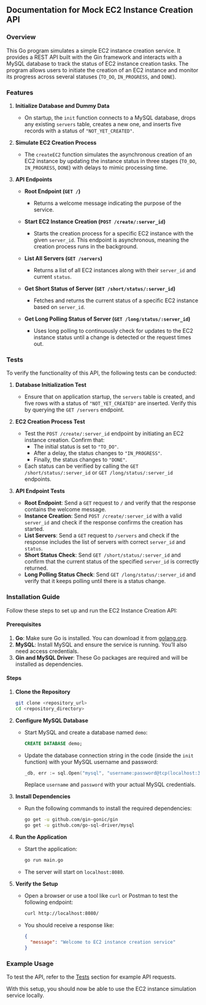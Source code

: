 ## Documentation for Mock EC2 Instance Creation API

### Overview

This Go program simulates a simple EC2 instance creation service. It provides a REST API built with the Gin framework and interacts with a MySQL database to track the status of EC2 instance creation tasks. The program allows users to initiate the creation of an EC2 instance and monitor its progress across several statuses (`TO_DO`, `IN_PROGRESS`, and `DONE`).

### Features

1. **Initialize Database and Dummy Data**
   - On startup, the `init` function connects to a MySQL database, drops any existing `servers` table, creates a new one, and inserts five records with a status of `"NOT_YET_CREATED"`.

2. **Simulate EC2 Creation Process**
   - The `createEC2` function simulates the asynchronous creation of an EC2 instance by updating the instance status in three stages (`TO_DO`, `IN_PROGRESS`, `DONE`) with delays to mimic processing time.

3. **API Endpoints**

   - **Root Endpoint (`GET /`)**
     - Returns a welcome message indicating the purpose of the service.

   - **Start EC2 Instance Creation (`POST /create/:server_id`)**
     - Starts the creation process for a specific EC2 instance with the given `server_id`. This endpoint is asynchronous, meaning the creation process runs in the background.

   - **List All Servers (`GET /servers`)**
     - Returns a list of all EC2 instances along with their `server_id` and current `status`.

   - **Get Short Status of Server (`GET /short/status/:server_id`)**
     - Fetches and returns the current status of a specific EC2 instance based on `server_id`.

   - **Get Long Polling Status of Server (`GET /long/status/:server_id`)**
     - Uses long polling to continuously check for updates to the EC2 instance status until a change is detected or the request times out.

### Tests

To verify the functionality of this API, the following tests can be conducted:

1. **Database Initialization Test**
   - Ensure that on application startup, the `servers` table is created, and five rows with a status of `"NOT_YET_CREATED"` are inserted. Verify this by querying the `GET /servers` endpoint.

2. **EC2 Creation Process Test**
   - Test the `POST /create/:server_id` endpoint by initiating an EC2 instance creation. Confirm that:
     - The initial status is set to `"TO_DO"`.
     - After a delay, the status changes to `"IN_PROGRESS"`.
     - Finally, the status changes to `"DONE"`.
   - Each status can be verified by calling the `GET /short/status/:server_id` or `GET /long/status/:server_id` endpoints.

3. **API Endpoint Tests**
   - **Root Endpoint**: Send a `GET` request to `/` and verify that the response contains the welcome message.
   - **Instance Creation**: Send `POST /create/:server_id` with a valid `server_id` and check if the response confirms the creation has started.
   - **List Servers**: Send a `GET` request to `/servers` and check if the response includes the list of servers with correct `server_id` and `status`.
   - **Short Status Check**: Send `GET /short/status/:server_id` and confirm that the current status of the specified `server_id` is correctly returned.
   - **Long Polling Status Check**: Send `GET /long/status/:server_id` and verify that it keeps polling until there is a status change.

### Installation Guide

Follow these steps to set up and run the EC2 Instance Creation API:

#### Prerequisites

1. **Go**: Make sure Go is installed. You can download it from [golang.org](https://golang.org/dl/).
2. **MySQL**: Install MySQL and ensure the service is running. You’ll also need access credentials.
3. **Gin and MySQL Driver**: These Go packages are required and will be installed as dependencies.

#### Steps

1. **Clone the Repository**
   ```bash
   git clone <repository_url>
   cd <repository_directory>
   ```

2. **Configure MySQL Database**
   - Start MySQL and create a database named `demo`:
     ```sql
     CREATE DATABASE demo;
     ```
   - Update the database connection string in the code (inside the `init` function) with your MySQL username and password:
     ```go
     _db, err := sql.Open("mysql", "username:password@tcp(localhost:3306)/demo")
     ```
     Replace `username` and `password` with your actual MySQL credentials.

3. **Install Dependencies**
   - Run the following commands to install the required dependencies:
     ```bash
     go get -u github.com/gin-gonic/gin
     go get -u github.com/go-sql-driver/mysql
     ```

4. **Run the Application**
   - Start the application:
     ```bash
     go run main.go
     ```
   - The server will start on `localhost:8080`.

5. **Verify the Setup**
   - Open a browser or use a tool like `curl` or Postman to test the following endpoint:
     ```bash
     curl http://localhost:8080/
     ```
   - You should receive a response like:
     ```json
     {
       "message": "Welcome to EC2 instance creation service"
     }
     ```

### Example Usage

To test the API, refer to the [Tests](#Tests) section for example API requests. 

With this setup, you should now be able to use the EC2 instance simulation service locally.